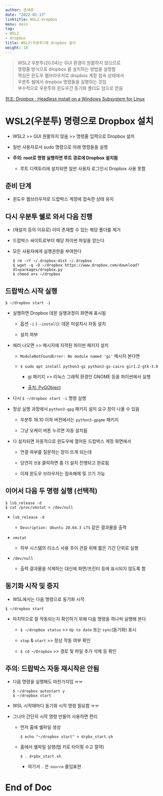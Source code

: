 ```yaml
---
author: 권세훈
date: "2022-02-13"
linktitle: WSL2-dropbox 
menu: main
tag:
- WSL2
- dropbox
title: WSL2(우분투)에 dropbox 설치
weight: 10
---
```


> WSL2 우분투(20.04)는 GUI 환경이 원활하지 않으므로  
> 명령줄 방식으로 dropbox 를 설치하는 방법을 설명함  
> 핵심은 윈도우 웹브라우저로 dropbox 계정 접속 상태에서   
> 우분투 쉘에서 dropbox 명령들을 실행하는 것임  
> 부수적으로 우분투와 윈도우간 동기화 폴더도 덤으로 얻음


[참조: Dropbox : Headless install on a Windows Subsystem for Linux](https://www.dropboxforum.com/t5/Dropbox-installs-integrations/Headless-install-on-a-Windows-substem-for-Linux/td-p/365055/page/2)

# WSL2(우분투) 명령으로 Dropbox 설치

- WSL2 >> GUI 원활하지 않음 >> 명령줄 입력으로 Dropbox 설치

- 일반 사용자로서 sudo 명령으로 아래 명령들을 실행

- **주의: root로 명령 실행하면 루트 경로에 Dropbox 설치됨**

  - 루트 디렉토리에 설치되면 일반 사용자 로그인시 Dropbox 사용 못함 

## **준비 단계**

- 윈도우 웹브라우저로 드랍박스 계정에 접속한 상태 유지

## **다시 우분투 쉘로 와서 다음 진행**

- (재설치 등의 이유로) 이미 존재할 수 있는 해당 폴더를 제거

- 드랍박스 싸이트로부터 해당 파이썬 파일을 얻는다

- 모든 사용자에게 실행권한을 부여한다

  ```
  $ rm -rf ~/.dropbox-dist ~/.dropbox
  $ wget -q -O ~/dropbox https://www.dropbox.com/download?dl=packages/dropbox.py
  $ chmod a+x ~/dropbox
  ```

## **드랍박스 시작 실행**

`$ ~/dropbox start -i`

- 실행하면 Dropbox 데몬 실행과정이 화면에 표시됨

  - 옵션 `-i` (`--install`): 데몬 미설치시 자동 설치
  
  - 설치 여부 
  
- 에러 나오면 >> 메시지에 지적된 파이썬 패키지 설치

  - `ModuleNotFoundError: No module named 'gi'` 메시지 본다면
  
  - `$ sudo apt install python3-gi python3-gi-cairo gir1.2-gtk-3.0`
  
    - gi 패키지 >> 리눅스 그래픽 환경인 GNOME 등을 파이썬에서 실행
  
    - [출처: PyGObject](https://pygobject.readthedocs.io/en/latest/getting_started.html#ubuntu-getting-started)

- 다시 `$ ~/dropbox start -i` 명령 실행

- 정상 실행 과정에서 `python3-gpg` 패키지 설치 요구 창이 나올 수 있음

  - 우분투 16.10 이하 버전에서는 `python3-gpgme` 패키지

  - 그냥 오케이 버튼 누르면 자동 설치됨

- 다 설치되면 자동적으로 윈도우에 열어둔 드랍박스 계정 화면에서

  - 연결 여부를 질문하는 창이 뜨게 되는데
  
  - 당연히 `연결` 클릭하면 좀 더 설치 진행되고 완료됨  
  
  - 이제 윈도우 브라우저는 접속해제 및 끄기 가능  

## 이어서 다음 두 명령 실행 (선택적)

```
$ lsb_release -d
$ cat /proc/vmstat > /dev/null
```

- `lsb_release -d`

  - `Description: Ubuntu 20.04.3 LTS` 같은 결과물을 출력

- `vmstat`

  - 하부 시스템의 리소스 사용 추이 관찰 위해 짧은 기간 단위로 실행

- `/dev/null`

  - 출력 결과물을 삭제하는 대신에 화면/프린터 등에 표시되지 않도록 함

## **동기화 시작 및 중지**

- WSL에서는 다음 명령으로 동기화 시작

```
$ ~/dropbox start
```

- 마지막으로 잘 작동되는지 확인하기 위해 다음 명령을 하나씩 실행해 본다

  - `$ ~/dropbox status` >> `Up to date` 또는 `sync`(동기화) 표시

  - `stop` & `start` >> 정상 작동 여부 확인

  - `$ cd ~/Dropbox` >> 경로 및 파일 추가 삭제 등 확인

## 주의: 드랍박스 자동 재시작은 안됨

- 다음 명령을 실행해도 마찬가지임 ㅠㅠ 

  ```
  $ ~/dropbox autostart y
  $ ~/dropbox start
  ```

- WSL 시작때마다 동기화 시작 명령 필요함 ㅠㅠ

- 그나마 간단히 시작 명령 만들어 사용하면 편리

  - 먼저 홈에 쉘파일 생성
  
      `$ echo "~/dropbox start" > drpbx_start.sh`
  
  - 홈에서 쉘파일 실행(탭 키로 타이핑 수고 절약)
  
      `$ . drpbx_start.sh`
  
      - 여기서 `.` 은 `source` 줄임표현

# **End of Doc**